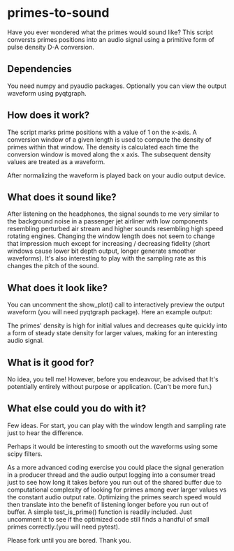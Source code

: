 # primes-to-sound
Have you ever wondered what the primes would sound like? This script conversts primes positions into an audio signal using a primitive form of pulse density D-A conversion.

## Dependencies
You need numpy and pyaudio packages. Optionally you can view the output waveform using pyqtgraph.

## How does it work?

The script marks prime positions with a value of 1 on the x-axis. A conversion window of a given length is used to compute the density of primes within that window. The density is calculated each time the conversion window is moved along the x axis. The subsequent density values are treated as a waveform. 

After normalizing the waveform is played back on your audio output device.

## What does it sound like?

After listening on the headphones, the signal sounds to me very similar to the background noise in a passenger jet airliner with low components resembling perturbed air stream and higher sounds resembling high speed rotating engines. Changing the window length does not seem to change that impression much except for increasing / decreasing fidelity (short windows cause lower bit depth output, longer generate smoother waveforms). It's also interesting to play with the sampling rate as this changes the pitch of the sound.

## What does it look like?
You can uncomment the show_plot() call to interactively preview the output waveform (you will need pyqtgraph package). Here an example output:

The primes' density is high for initial values and decreases quite quickly into a form of steady state density for larger values, making for an interesting audio signal.

## What is it good for?

No idea, you tell me! However, before you endeavour, be advised that It's potentially entirely without purpose or application. (Can't be more fun.)

## What else could you do with it?

Few ideas. For start, you can play with the window length and sampling rate just to hear the difference.

Perhaps it would be interesting to smooth out the waveforms using some scipy filters. 

As a more advanced coding exercise you could place the signal generation in a producer thread and the audio output logging into a consumer tread just to see how long it takes before you run out of the shared buffer due to computational complexity of looking for primes among ever larger values vs the constant audio output rate. Optimizing the primes search speed would then translate into the benefit of listening longer before you run out of buffer. A simple test_is_prime() function is readily included. Just uncomment it to see if the optimized code still finds a handful of small primes correctly.(you will need pytest).

Please fork until you are bored. Thank you.